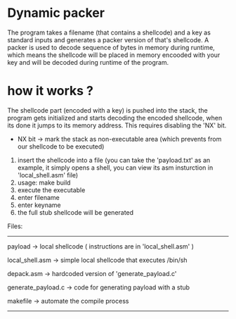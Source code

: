 # Dynamic packer

The program takes a filename (that contains a shellcode) and a key as standard inputs 
and generates a packer version of that's shellcode.
A packer is used to decode sequence of bytes in memory during runtime, which means the shellcode will be placed in memory encooded with your key
and will be decoded during runtime of the program. 

# how it works ?
The shellcode part (encoded with a key) is pushed into the stack, the program gets initialized and starts
decoding the encoded shellcode, when its done it jumps to its memory address.
This requires disabling the 'NX' bit.

* NX bit -> mark the stack as non-executable area (which prevents from our shellcode to be executed)

1) insert the shellcode into a file (you can take the 'payload.txt' as an example, it simply opens a shell, you can view its asm insturction in 'local_shell.asm' file)
2) usage: make build
3) execute the executable
4) enter filename
5) enter keyname
6) the full stub shellcode will be generated



Files: 
*********************************
payload            -> local shellcode ( instructions are in 'local_shell.asm' )

local_shell.asm    -> simple local shellcode that executes /bin/sh

depack.asm         -> hardcoded version of 'generate_payload.c'

generate_payload.c -> code for generating payload with a stub

makefile           -> automate the compile process
*********************************
